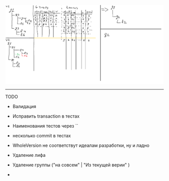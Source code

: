 ![Alt text](ActionSchema.png?raw=true "Schema")

----------
TODO
- Валидация
- Исправить transaction в тестах 
- Наименования тестов через ``
- несколько commit в тестах
- WholeVersion не соответствут идеалам разработки, ну и ладно

- Удаление лифа
- Удаление группы ("на совсем" | "Из текущей верии" )
- 